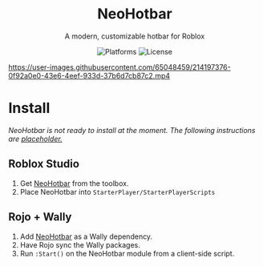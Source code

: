 <h1 align="center">
  NeoHotbar
</h1>

<p align="center">
    A modern, customizable hotbar for Roblox
</p>

<p align="center">
  <img alt="Platforms" src="https://img.shields.io/badge/compatibility-%F0%9F%92%BB%20%F0%9F%93%B1%20%F0%9F%8E%AE-green">
  <img alt="License" src="https://img.shields.io/github/license/ImAvafe/NeoHotbar">
</p>

https://user-images.githubusercontent.com/65048459/214197376-0f92a0e0-43e6-4eef-933d-37b6d7cb87c2.mp4

# Install

*NeoHotbar is not ready to install at the moment. The following instructions are <u>placeholder.</u>*

## Roblox Studio

1. Get [NeoHotbar](empty) from the toolbox.
2. Place NeoHotbar into `StarterPlayer/StarterPlayerScripts`

## Rojo + Wally

1. Add [NeoHotbar](https://wally.run) as a Wally dependency.
2. Have Rojo sync the Wally packages.
3. Run `:Start()` on the NeoHotbar module from a client-side script.
